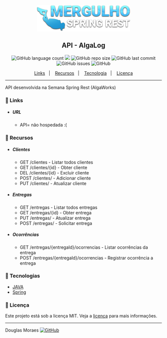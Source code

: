 <p align="center">
  <img src="./src/main/resources/static/MSR_logo.png">
</p>
<h2 align="center">
  API - AlgaLog
</h2>
<p align="center">
  <img alt="GitHub language count" src="https://img.shields.io/github/languages/top/tiquinhonew/algalog-api">
  <a href="https://www.codacy.com/gh/tiquinhonew/algalog-api/dashboard?utm_source=github.com&amp;utm_medium=referral&amp;utm_content=tiquinhonew/algalog-api&amp;utm_campaign=Badge_Grade"><img src="https://app.codacy.com/project/badge/Grade/04ee2f9a924940bba341ae08b03d9163"/></a>
  <img alt="GitHub repo size" src="https://img.shields.io/github/repo-size/tiquinhonew/algalog-api?color=blueviolet">
  <img alt="GitHub last commit" src="https://img.shields.io/github/last-commit/tiquinhonew/algalog-api?color=orange">
  <img alt="GitHub issues" src="https://img.shields.io/github/issues/tiquinhonew/algalog-api">
  <img alt="GitHub" src="https://img.shields.io/github/license/tiquinhonew/algalog-api">
</p>
<p align="center">
  <a href="#link-links">Links</a>&nbsp;&nbsp;&nbsp;|&nbsp;&nbsp;&nbsp;
  <a href="#open_file_folder-recursos">Recursos</a>&nbsp;&nbsp;&nbsp;|&nbsp;&nbsp;&nbsp;
  <a href="#rocket-tecnologias">Tecnologia</a>&nbsp;&nbsp;&nbsp;|&nbsp;&nbsp;&nbsp;
  <a href="#memo-licença">Licença</a>
</p>

---

API desenvolvida na Semana Spring Rest (AlgaWorks)

### :link: Links

- ##### URL
  - API= não hospedada :(

### :open_file_folder: Recursos

- ##### Clientes
  - GET /clientes - Listar todos clientes
  - GET /clientes/{id} - Obter cliente
  - DEL /clientes/{id} - Excluir cliente
  - POST /clientes/ - Adicionar cliente
  - PUT /clientes/ - Atualizar cliente

- ##### Entregas
  - GET /entregas - Listar todos entregas
  - GET /entregas/{id} - Obter entrega
  - PUT /entregas/ - Atualizar entrega
  - POST /entregas/ - Solicitar entrega
  
- ##### Ocorrências
  - GET /entregas/{entregaId}/ocorrencias - Listar ocorrências da entrega
  - POST /entregas/{entregaId}/ocorrencias - Registrar ocorrência a entrega

### :rocket: Tecnologias

- [JAVA](https://www.java.com)
- [Spring](https://spring.io)

### :memo: Licença
Este projeto está sob a licença MIT. Veja a [licença](https://github.com/tiquinhonew/algalog-api/blob/master/LICENSE) para mais informações.

---

Douglas Moraes
[<img alt="GitHub" src="https://img.shields.io/badge/LinkedIn-0077B5?style=for-the-badge&logo=linkedin&logoColor=whit">](https://www.linkedin.com/in/douglasam)
